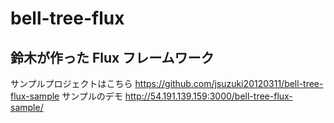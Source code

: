 # bell-tree-flux

## 鈴木が作った Flux フレームワーク

サンプルプロジェクトはこちら https://github.com/jsuzuki20120311/bell-tree-flux-sample
サンプルのデモ http://54.191.139.159:3000/bell-tree-flux-sample/

